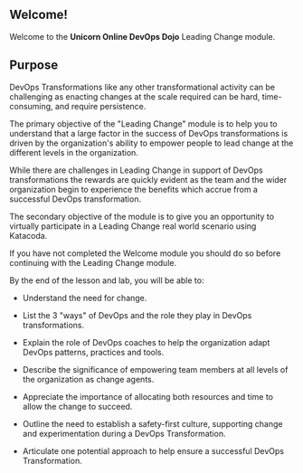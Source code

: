## Welcome!

Welcome to the **Unicorn Online DevOps Dojo** Leading Change module.

## Purpose

DevOps Transformations like any other transformational activity can be challenging as enacting changes at the scale required can be hard, time-consuming, and require persistence.

The primary objective of the "Leading Change" module is to help you to understand that a large factor in the success of DevOps transformations is driven by the organization's ability to empower people to lead change at the different levels in the organization.

While there are challenges in Leading Change in support of DevOps transformations the rewards are quickly evident as the team and the wider organization begin to experience the benefits which accrue from a successful DevOps transformation.

The secondary objective of the module is to give you an opportunity to virtually participate in a Leading Change real world scenario using Katacoda.

If you have not completed the Welcome module you should do so before continuing with the Leading Change module.

By the end of the lesson and lab, you will be able to:

* Understand the need for change.

* List the 3 "ways" of DevOps and the role they play in DevOps transformations. 

* Explain the role of DevOps coaches to help the organization adapt DevOps patterns, practices and tools.

* Describe the significance of empowering team members at all levels of the organization as change agents.

* Appreciate the importance of allocating both resources and time to allow the change to succeed.

* Outline the need to establish a safety-first culture, supporting change and experimentation during a DevOps Transformation.

* Articulate one potential approach to help ensure a successful DevOps Transformation.
